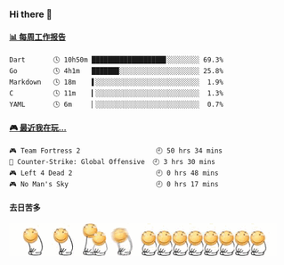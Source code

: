 ### Hi there 👋  

 <!-- waka-box start -->
#### <a href="https://gist.github.com/51d75cccce903a25b1f8cd7ca9d3a329" target="_blank">📊 每周工作报告</a>
```text
Dart       🕓 10h50m ██████████████████▋░░░░░░░░ 69.3%
Go         🕓 4h1m   ██████▉░░░░░░░░░░░░░░░░░░░░ 25.8%
Markdown   🕓 18m    ▌░░░░░░░░░░░░░░░░░░░░░░░░░░  1.9%
C          🕓 11m    ▎░░░░░░░░░░░░░░░░░░░░░░░░░░  1.3%
YAML       🕓 6m     ▏░░░░░░░░░░░░░░░░░░░░░░░░░░  0.7%
```
<!-- Powered by https://github.com/journey-ad/waka-box-go . -->
<!-- waka-box end -->


 <!-- steam-box start -->
#### <a href="https://gist.github.com/3b0d2519577a02ab95e5d0d7ca4fa814" target="_blank">🎮 最近我在玩…</a>
```text
🎮 Team Fortress 2                   🕘 50 hrs 34 mins
🔫 Counter-Strike: Global Offensive  🕘 3 hrs 30 mins
🎮 Left 4 Dead 2                     🕘 0 hrs 48 mins
🎮 No Man's Sky                      🕘 0 hrs 17 mins
```
<!-- Powered by https://github.com/YouEclipse/steam-box . -->
<!-- steam-box end -->

#### 去日苦多
![](990672b3e82963502a597c34e55546b5.gif)


<!--
**oneto1/oneto1** is a ✨ _special_ ✨ repository because its `README.md` (this file) appears on your GitHub profile.

Here are some ideas to get you started:

- 🔭 I’m currently working on ...
- 🌱 I’m currently learning ...
- 👯 I’m looking to collaborate on ...
- 🤔 I’m looking for help with ...
- 💬 Ask me about ...
- 📫 How to reach me: ...
- 😄 Pronouns: ...
- ⚡ Fun fact: ...
-->
